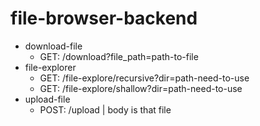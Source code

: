 # file-browser-backend

+ download-file
  + GET: /download?file_path=path-to-file
+ file-explorer
  + GET: /file-explore/recursive?dir=path-need-to-use
  + GET: /file-explore/shallow?dir=path-need-to-use
+ upload-file
  + POST: /upload    | body is that file
